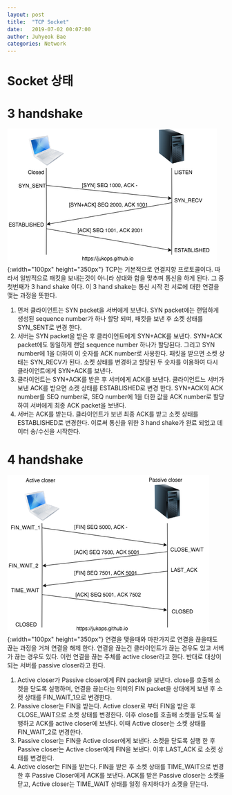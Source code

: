 ```yaml
---
layout: post
title:  "TCP Socket"
date:   2019-07-02 00:07:00
author: Juhyeok Bae
categories: Network
---
```


# Socket 상태

# 3 handshake
![3 Handshake](/assets/img/tcp-3handshake.png){:width="100px" height="350px"}
TCP는 기본적으로 연결지향 프로토콜이다. 따라서 일방적으로 패킷을 보내는것이 아니라 상대와 합을 맞추며 통신을 하게 된다. 그 중 첫번째가 3 hand shake 이다.
이 3 hand shake는 통신 시작 전 서로에 대한 연결을 맺는 과정을 뜻한다.  
1) 먼저 클라이언트는 SYN packet을 서버에게 보낸다.
   SYN packet에는 랜덤하게 생성된 sequence number가 하나 할당 되며, 패킷을 보낸 후 소켓 상태를 SYN_SENT로 변경 한다.  
2) 서버는 SYN packet을 받은 후 클라이언트에게 SYN+ACK를 보낸다.
   SYN+ACK packet에도 동일하게 랜덤 sequence number 하나가 할당된다. 그리고 SYN number에 1을 더하여 이 숫자를 ACK number로 사용한다. 패킷을 받으면 소켓 상태는 SYN_RECV가 된다. 소켓 상태를 변경하고 할당된 두 숫자를 이용하여 다시 클라이언트에게 SYN+ACK를 보낸다.  
3) 클라이언트는 SYN+ACK를 받은 후 서버에게 ACK를 보낸다.
   클라이언트느 서버가 보낸 ACK를 받으면 소켓 상태를 ESTABLISHED로 변경 한다. SYN+ACK의 ACK number를 SEQ number로, SEQ number에 1을 더한 값을 ACK number로 할당 하여 서버에게 최종 ACK packet을 보낸다.  
4) 서버는 ACK를 받는다.
   클라이언트가 보낸 최종 ACK를 받고 소켓 상태를 ESTABLISHED로 변경한다. 이로써 통신을 위한 3 hand shake가 완료 되었고 데이터 송/수신을 시작한다.  

# 4 handshake
![4 Handshake](/assets/img/tcp-4handshake.png){:width="100px" height="350px"}
연결을 맺을때와 마찬가지로 연결을 끊을때도 끊는 과정을 거쳐 연결을 해제 한다. 연결을 끊는건 클라이언트가 끊는 경우도 있고 서버가 끊는 경우도 있다. 이런 연결을 끊는 주체를 active closer라고 한다. 반대로 대상이 되는 서버를 passive closer라고 한다.  

1) Active closer가 Passive closer에게 FIN packet을 보낸다.
   close를 호출해 소켓을 닫도록 실행하며, 연결을 끊는다는 의미의 FIN packet을 상대에게 보낸 후 소켓 상태를 FIN_WAIT_1으로 변경한다.  
2) Passive closer는 FIN을 받는다.
   Active closer로 부터 FIN을 받은 후 CLOSE_WAIT으로 소켓 상태를 변경한다. 이후 close를 호출해 소켓을 닫도록 실행하고 ACK를 active closer에 보낸다. 이때 Active closer는 소켓 상태를 FIN_WAIT_2로 변경한다.  
3) Passive closer는 FIN을 Active closer에게 보낸다.
   소켓을 닫도록 실행 한 후 Passive closer는 Active closer에게 FIN을 보낸다. 이후 LAST_ACK 로 소켓 상태를 변경한다.  
4) Active closer는 FIN을 받는다.
   FIN을 받은 후 소켓 상태를 TIME_WAIT으로 변경 한 후 Passive Closer에게 ACK를 보낸다.
   ACK를 받은 Passive closer는 소켓을 닫고, Active closer는 TIME_WAIT 상태를 일정 유지하다가 소켓을 닫는다.  
